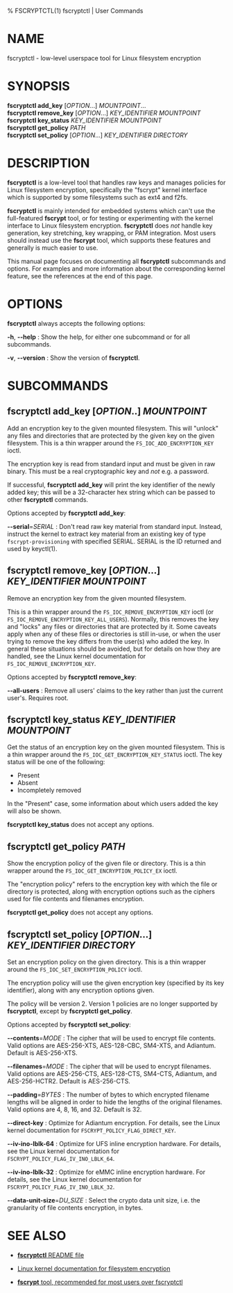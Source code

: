 % FSCRYPTCTL(1) fscryptctl | User Commands

# NAME

fscryptctl - low-level userspace tool for Linux filesystem encryption

# SYNOPSIS
**fscryptctl add_key** [*OPTION*...] *MOUNTPOINT*... \
**fscryptctl remove_key** [*OPTION*...] *KEY_IDENTIFIER* *MOUNTPOINT* \
**fscryptctl key_status** *KEY_IDENTIFIER* *MOUNTPOINT* \
**fscryptctl get_policy** *PATH* \
**fscryptctl set_policy** [*OPTION*...] *KEY_IDENTIFIER* *DIRECTORY*

# DESCRIPTION

**fscryptctl** is a low-level tool that handles raw keys and manages policies
for Linux filesystem encryption, specifically the "fscrypt" kernel interface
which is supported by some filesystems such as ext4 and f2fs.

**fscryptctl** is mainly intended for embedded systems which can't use the
full-featured **fscrypt** tool, or for testing or experimenting with the kernel
interface to Linux filesystem encryption.  **fscryptctl** does *not* handle key
generation, key stretching, key wrapping, or PAM integration.  Most users should
instead use the **fscrypt** tool, which supports these features and generally is
much easier to use.

This manual page focuses on documenting all **fscryptctl** subcommands and
options.  For examples and more information about the corresponding kernel
feature, see the references at the end of this page.

# OPTIONS

**fscryptctl** always accepts the following options:

**\-h**, **\-\-help**
:   Show the help, for either one subcommand or for all subcommands.

**\-v**, **\-\-version**
:   Show the version of **fscryptctl**.

# SUBCOMMANDS

## **fscryptctl add_key** [*OPTION*..] *MOUNTPOINT*

Add an encryption key to the given mounted filesystem.  This will "unlock" any
files and directories that are protected by the given key on the given
filesystem.  This is a thin wrapper around the `FS_IOC_ADD_ENCRYPTION_KEY`
ioctl.

The encryption key is read from standard input and must be given in raw binary.
This must be a real cryptographic key and *not* e.g. a password.

If successful, **fscryptctl add_key** will print the key identifier of the newly
added key; this will be a 32-character hex string which can be passed to other
**fscryptctl** commands.

Options accepted by **fscryptctl add_key**:

**\-\-serial**=*SERIAL*
:   Don't read raw key material from standard input. Instead, instruct the
    kernel to extract key material from an existing key of type
    `fscrypt-provisioning` with specified SERIAL. SERIAL is the ID returned
    and used by keyctl(1).

## **fscryptctl remove_key** [*OPTION*...] *KEY_IDENTIFIER* *MOUNTPOINT*

Remove an encryption key from the given mounted filesystem.

This is a thin wrapper around the `FS_IOC_REMOVE_ENCRYPTION_KEY` ioctl (or
`FS_IOC_REMOVE_ENCRYPTION_KEY_ALL_USERS`).  Normally, this removes the key and
"locks" any files or directories that are protected by it.  Some caveats apply
when any of these files or directories is still in-use, or when the user trying
to remove the key differs from the user(s) who added the key.  In general these
situations should be avoided, but for details on how they are handled, see the
Linux kernel documentation for `FS_IOC_REMOVE_ENCRYPTION_KEY`.

Options accepted by **fscryptctl remove_key**:

**\-\-all-users**
:   Remove all users' claims to the key rather than just the current user's.
    Requires root.

## **fscryptctl key_status** *KEY_IDENTIFIER* *MOUNTPOINT*

Get the status of an encryption key on the given mounted filesystem.  This is a
thin wrapper around the `FS_IOC_GET_ENCRYPTION_KEY_STATUS` ioctl.  The key
status will be one of the following:

* Present
* Absent
* Incompletely removed

In the "Present" case, some information about which users added the key will
also be shown.

**fscryptctl key_status** does not accept any options.

## **fscryptctl get_policy** *PATH*

Show the encryption policy of the given file or directory.  This is a thin
wrapper around the `FS_IOC_GET_ENCRYPTION_POLICY_EX` ioctl.

The "encryption policy" refers to the encryption key with which the file or
directory is protected, along with encryption options such as the ciphers used
for file contents and filenames encryption.

**fscryptctl get_policy** does not accept any options.

## **fscryptctl set_policy** [*OPTION*...] *KEY_IDENTIFIER* *DIRECTORY*

Set an encryption policy on the given directory.  This is a thin wrapper around
the `FS_IOC_SET_ENCRYPTION_POLICY` ioctl.

The encryption policy will use the given encryption key (specified by its key
identifier), along with any encryption options given.

The policy will be version 2.  Version 1 policies are no longer supported by
**fscryptctl**, except by **fscryptctl get_policy**.

Options accepted by **fscryptctl set_policy**:

**\-\-contents**=*MODE*
:   The cipher that will be used to encrypt file contents.  Valid options are
    AES-256-XTS, AES-128-CBC, SM4-XTS, and Adiantum.  Default is AES-256-XTS.

**\-\-filenames**=*MODE*
:   The cipher that will be used to encrypt filenames.  Valid options are
    AES-256-CTS, AES-128-CTS, SM4-CTS, Adiantum, and AES-256-HCTR2.  Default
    is AES-256-CTS.

**\-\-padding**=*BYTES*
:   The number of bytes to which encrypted filename lengths will be aligned
    in order to hide the lengths of the original filenames.  Valid options are
    4, 8, 16, and 32.  Default is 32.

**\-\-direct\-key**
:   Optimize for Adiantum encryption.  For details, see the Linux kernel
    documentation for `FSCRYPT_POLICY_FLAG_DIRECT_KEY`.

**\-\-iv\-ino\-lblk\-64**
:   Optimize for UFS inline encryption hardware.  For details, see the Linux
    kernel documentation for `FSCRYPT_POLICY_FLAG_IV_INO_LBLK_64`.

**\-\-iv\-ino\-lblk\-32**
:   Optimize for eMMC inline encryption hardware.  For details, see the Linux
    kernel documentation for `FSCRYPT_POLICY_FLAG_IV_INO_LBLK_32`.

**\-\-data\-unit\-size**=*DU_SIZE*
:   Select the crypto data unit size, i.e. the granularity of file contents
    encryption, in bytes.

# SEE ALSO

* [**fscryptctl** README
  file](https://github.com/google/fscryptctl/blob/master/README.md)

* [Linux kernel documentation for filesystem
  encryption](https://www.kernel.org/doc/html/latest/filesystems/fscrypt.html)

* [**fscrypt** tool, recommended for most users over
  fscryptctl](https://github.com/google/fscrypt)
